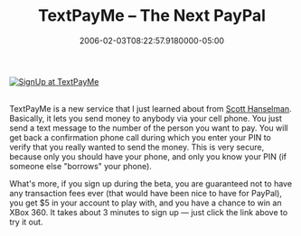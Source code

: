 ﻿---
title: TextPayMe – The Next PayPal
date: "2006-02-03T08:22:57.9180000-05:00"
description: TextPayMe is a new service that I just learned about from [Scott
featuredImage: img/textpayme-–-the-next-paypal-featured.png
---

[![SignUp at TextPayMe](<>)](https://www.textpayme.com/us/secure/index.tpm?clref=ZjBjOTRjZTctMGE1Ny00ZmM4LThkOGQtNTA3MDE1ZWMxMjE1)

\
TextPayMe is a new service that I just learned about from [Scott Hanselman](http://www.hanselman.com/blog). Basically, it lets you send money to anybody via your cell phone. You just send a text message to the number of the person you want to pay. You will get back a confirmation phone call during which you enter your PIN to verify that you really wanted to send the money. This is very secure, because only you should have your phone, and only you know your PIN (if someone else "borrows" your phone).

What's more, if you sign up during the beta, you are guaranteed not to have any transaction fees ever (that would have been nice to have for PayPal), you get $5 in your account to play with, and you have a chance to win an XBox 360. It takes about 3 minutes to sign up — just click the link above to try it out.

